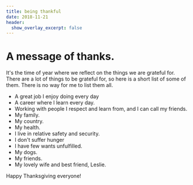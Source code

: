 ```yaml
---
title: being thankful
date: 2018-11-21
header:
  show_overlay_excerpt: false
---
```


# A message of thanks.

It's the time of year where we reflect on the things we are grateful for. There are a lot of things to be grateful for, so here is a short list of some of them. There is no way for me to list them all.

* A great job I enjoy doing every day
* A career where I learn every day.
* Working with people I respect and learn from, and I can call my friends.
* My family.
* My country.
* My health.
* I live in relative safety and security.
* I don't suffer hunger
* I have few wants unfulfilled.
* My dogs.
* My friends.
* My lovely wife and best friend, Leslie.


Happy Thanksgiving everyone!
